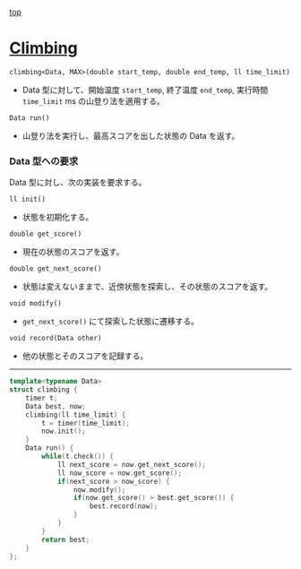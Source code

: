 [top](../README.md)

# [Climbing](./cl.cpp)

`climbing<Data, MAX>(double start_temp, double end_temp, ll time_limit)`
- Data 型に対して、開始温度 `start_temp`, 終了温度 `end_temp`, 実行時間 `time_limit` ms の山登り法を適用する。

`Data run()`
- 山登り法を実行し、最高スコアを出した状態の Data を返す。

### Data 型への要求
Data 型に対し、次の実装を要求する。

`ll init()`
- 状態を初期化する。

`double get_score()`
- 現在の状態のスコアを返す。

`double get_next_score()`
- 状態は変えないままで、近傍状態を探索し、その状態のスコアを返す。

`void modify()`
- `get_next_score()` にて探索した状態に遷移する。

`void record(Data other)`
- 他の状態とそのスコアを記録する。

---

```cpp
template<typename Data>
struct climbing {
    timer t;
    Data best, now;
    climbing(ll time_limit) {
        t = timer(time_limit);
        now.init();
    }
    Data run() {
        while(t.check()) {
            ll next_score = now.get_next_score();
            ll now_score = now.get_score();
            if(next_score > now_score) {
                now.modify();
                if(now.get_score() > best.get_score()) {
                    best.record(now);
                }
            }
        }
        return best;
    }
};
```
